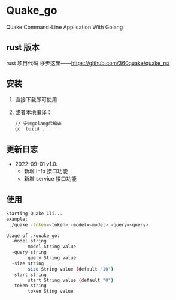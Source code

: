 <!--
 * @Author: ph4nt0mer
 * @Date: 2022-09-01 18:39:52
 * @LastEditors: ph4nt0mer
 * @LastEditTime: 2022-09-02 15:42:38
 * @FilePath: /quake_go/README.md
 * @Description:
 *
 * Copyright (c) 2022 by ph4nt0mer, All Rights Reserved.
-->

# Quake_go

Quake Command-Line Application With Golang

## rust 版本

rust 项目代码 移步这里——https://github.com/360quake/quake_rs/

## 安装

1. 直接下载即可使用
2. 或者本地编译：

   ```bash
   // 安装golang后编译
   go  build .
   ```

## 更新日志

- 2022-09-01 v1.0:
  - 新增 info 接口功能
  - 新增 service 接口功能

## 使用

```bash
Starting Quake Cli...
example:
 ./quake -token=<token> -model=<model> -query=<query>

Usage of ./quake_go:
  -model string
        model String value
  -query string
        query String value
  -size string
        size String value (default "10")
  -start string
        start String value (default "0")
  -token string
        token Sting value
```
